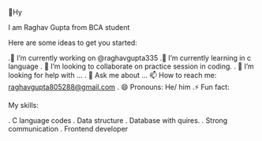 👋Hy

I am Raghav Gupta from BCA student 

Here are some ideas to get you started:

.🔭 I’m currently working on @raghavgupta335
.🌱 I’m currently learning in c language 
. 👯 I’m looking to collaborate on practice session in coding.
. 🤔 I’m looking for help with ...
. 💬 Ask me about ...
📫 How to reach me: raghavgupta805288@gmail.com
. 😄 Pronouns: He/ him 
.⚡ Fun fact: 


My skills: 

. C language codes 
. Data structure 
. Database with quires.
. Strong communication 
. Frontend developer

